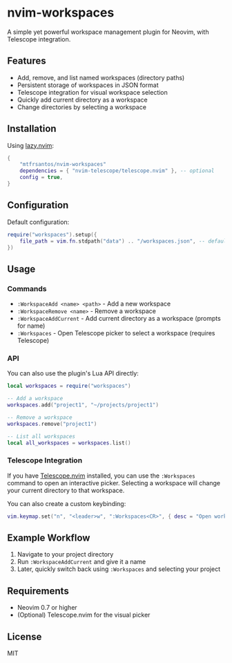 # nvim-workspaces

A simple yet powerful workspace management plugin for Neovim, with Telescope integration.

## Features

- Add, remove, and list named workspaces (directory paths)
- Persistent storage of workspaces in JSON format
- Telescope integration for visual workspace selection
- Quickly add current directory as a workspace
- Change directories by selecting a workspace

## Installation

Using [lazy.nvim](https://github.com/folke/lazy.nvim):

```lua
{
    "mtfrsantos/nvim-workspaces"
    dependencies = { "nvim-telescope/telescope.nvim" }, -- optional
    config = true,
}
```

## Configuration

Default configuration:

```lua
require("workspaces").setup({
    file_path = vim.fn.stdpath("data") .. "/workspaces.json", -- default storage location
})
```

## Usage

### Commands

- `:WorkspaceAdd <name> <path>` - Add a new workspace
- `:WorkspaceRemove <name>` - Remove a workspace
- `:WorkspaceAddCurrent` - Add current directory as a workspace (prompts for name)
- `:Workspaces` - Open Telescope picker to select a workspace (requires Telescope)

### API

You can also use the plugin's Lua API directly:

```lua
local workspaces = require("workspaces")

-- Add a workspace
workspaces.add("project1", "~/projects/project1")

-- Remove a workspace
workspaces.remove("project1")

-- List all workspaces
local all_workspaces = workspaces.list()
```

### Telescope Integration

If you have [Telescope.nvim](https://github.com/nvim-telescope/telescope.nvim) installed, you can use the `:Workspaces` command to open an interactive picker. Selecting a workspace will change your current directory to that workspace.

You can also create a custom keybinding:

```lua
vim.keymap.set("n", "<leader>w", ":Workspaces<CR>", { desc = "Open workspaces picker" })
```

## Example Workflow

1. Navigate to your project directory
1. Run `:WorkspaceAddCurrent` and give it a name
1. Later, quickly switch back using `:Workspaces` and selecting your project

## Requirements

- Neovim 0.7 or higher
- (Optional) Telescope.nvim for the visual picker

## License

MIT
